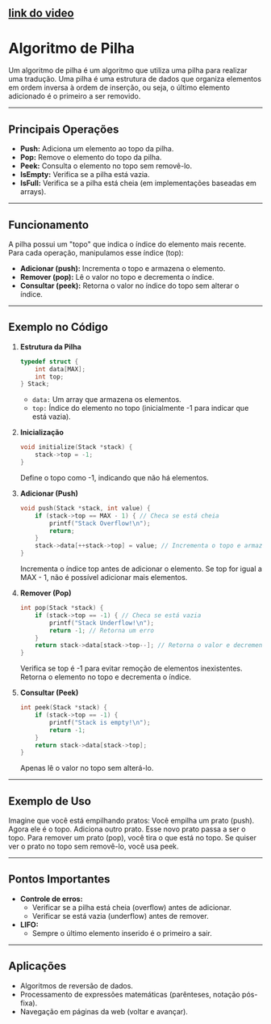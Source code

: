 [link do video](https://www.loom.com/share/860700cc793745dd8ba79c9efa83a225)
---
# Algoritmo de Pilha

Um algoritmo de pilha é um algoritmo que utiliza uma pilha para realizar uma tradução. Uma pilha é uma estrutura de dados que organiza elementos em ordem inversa à ordem de inserção, ou seja, o último elemento adicionado é o primeiro a ser removido.

---

## Principais Operações

- **Push:** Adiciona um elemento ao topo da pilha.
- **Pop:** Remove o elemento do topo da pilha.
- **Peek:** Consulta o elemento no topo sem removê-lo.
- **IsEmpty:** Verifica se a pilha está vazia.
- **IsFull:** Verifica se a pilha está cheia (em implementações baseadas em arrays).

---

## Funcionamento

A pilha possui um "topo" que indica o índice do elemento mais recente. Para cada operação, manipulamos esse índice (top):

- **Adicionar (push):** Incrementa o topo e armazena o elemento.
- **Remover (pop):** Lê o valor no topo e decrementa o índice.
- **Consultar (peek):** Retorna o valor no índice do topo sem alterar o índice.

---

## Exemplo no Código

1. **Estrutura da Pilha**
    ```c
    typedef struct {
        int data[MAX];
        int top;
    } Stack;
    ```
    - `data:` Um array que armazena os elementos.
    - `top:` Índice do elemento no topo (inicialmente -1 para indicar que está vazia).

2. **Inicialização**
    ```c
    void initialize(Stack *stack) {
        stack->top = -1;
    }
    ```
    Define o topo como -1, indicando que não há elementos.

3. **Adicionar (Push)**
    ```c
    void push(Stack *stack, int value) {
        if (stack->top == MAX - 1) { // Checa se está cheia
            printf("Stack Overflow!\n");
            return;
        }
        stack->data[++stack->top] = value; // Incrementa o topo e armazena
    }
    ```
    Incrementa o índice top antes de adicionar o elemento. Se top for igual a MAX - 1, não é possível adicionar mais elementos.

4. **Remover (Pop)**
    ```c
    int pop(Stack *stack) {
        if (stack->top == -1) { // Checa se está vazia
            printf("Stack Underflow!\n");
            return -1; // Retorna um erro
        }
        return stack->data[stack->top--]; // Retorna o valor e decrementa o topo
    }
    ```
    Verifica se top é -1 para evitar remoção de elementos inexistentes. Retorna o elemento no topo e decrementa o índice.

5. **Consultar (Peek)**
    ```c
    int peek(Stack *stack) {
        if (stack->top == -1) {
            printf("Stack is empty!\n");
            return -1;
        }
        return stack->data[stack->top];
    }
    ```
    Apenas lê o valor no topo sem alterá-lo.

---

## Exemplo de Uso

Imagine que você está empilhando pratos: Você empilha um prato (push). Agora ele é o topo. Adiciona outro prato. Esse novo prato passa a ser o topo. Para remover um prato (pop), você tira o que está no topo. Se quiser ver o prato no topo sem removê-lo, você usa peek.

---

## Pontos Importantes

- **Controle de erros:**
    - Verificar se a pilha está cheia (overflow) antes de adicionar.
    - Verificar se está vazia (underflow) antes de remover.
- **LIFO:**
    - Sempre o último elemento inserido é o primeiro a sair.

---

## Aplicações

- Algoritmos de reversão de dados.
- Processamento de expressões matemáticas (parênteses, notação pós-fixa).
- Navegação em páginas da web (voltar e avançar).
